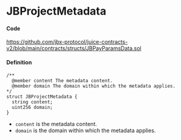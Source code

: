 # JBProjectMetadata

#### Code

https://github.com/jbx-protocol/juice-contracts-v2/blob/main/contracts/structs/JBPayParamsData.sol

#### Definition

```
/** 
  @member content The metadata content.
  @member domain The domain within which the metadata applies.
*/
struct JBProjectMetadata {
  string content;
  uint256 domain;
}
```

* `content` is the metadata content.
* `domain` is the domain within which the metadata applies.